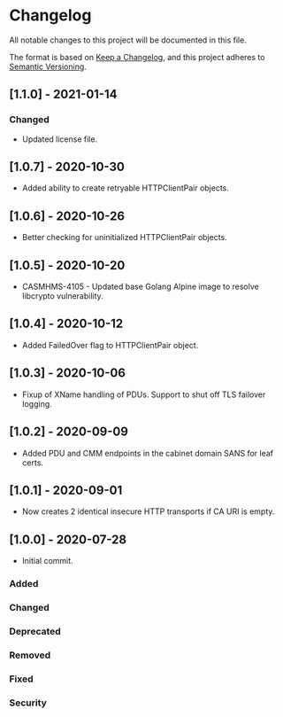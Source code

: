 # Changelog

All notable changes to this project will be documented in this file.

The format is based on [Keep a Changelog](https://keepachangelog.com/en/1.0.0/),
and this project adheres to [Semantic Versioning](https://semver.org/spec/v2.0.0.html).


## [1.1.0] - 2021-01-14

### Changed

- Updated license file.


## [1.0.7] - 2020-10-30

- Added ability to create retryable HTTPClientPair objects.

## [1.0.6] - 2020-10-26

- Better checking for uninitialized HTTPClientPair objects.

## [1.0.5] - 2020-10-20

- CASMHMS-4105 - Updated base Golang Alpine image to resolve libcrypto vulnerability.

## [1.0.4] - 2020-10-12

- Added FailedOver flag to HTTPClientPair object.

## [1.0.3] - 2020-10-06

- Fixup of XName handling of PDUs.  Support to shut off TLS failover logging.

## [1.0.2] - 2020-09-09

- Added PDU and CMM endpoints in the cabinet domain SANS for leaf certs.

## [1.0.1] - 2020-09-01

- Now creates 2 identical insecure HTTP transports if CA URI is empty.

## [1.0.0] - 2020-07-28

- Initial commit.

### Added

### Changed

### Deprecated

### Removed

### Fixed

### Security

